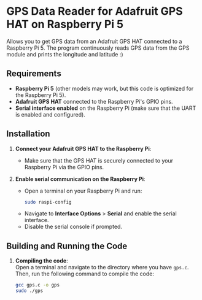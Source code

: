 # GPS Data Reader for Adafruit GPS HAT on Raspberry Pi 5

Allows you to get GPS data from an Adafruit GPS HAT connected to a Raspberry Pi 5. The program continuously reads GPS data from the GPS module and prints the longitude and latitude :)

## Requirements

- **Raspberry Pi 5** (other models may work, but this code is optimized for the Raspberry Pi 5).
- **Adafruit GPS HAT** connected to the Raspberry Pi's GPIO pins.
- **Serial interface enabled** on the Raspberry Pi (make sure that the UART is enabled and configured).
## Installation

1. **Connect your Adafruit GPS HAT to the Raspberry Pi**:
   - Make sure that the GPS HAT is securely connected to your Raspberry Pi via the GPIO pins.

2. **Enable serial communication on the Raspberry Pi**:
   - Open a terminal on your Raspberry Pi and run:
     ```bash
     sudo raspi-config
     ```
   - Navigate to **Interface Options** > **Serial** and enable the serial interface.
   - Disable the serial console if prompted.


## Building and Running the Code

1. **Compiling the code**:  
   Open a terminal and navigate to the directory where you have `gps.c`. Then, run the following command to compile the code:
   ```bash
   gcc gps.c -o gps
   sudo ./gps

